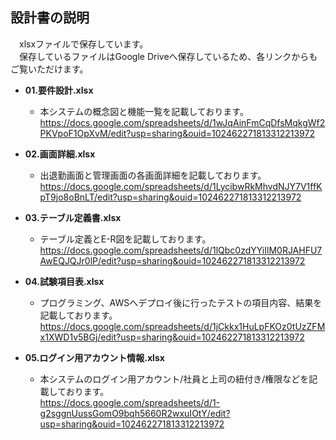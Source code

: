 ## 設計書の説明
　xlsxファイルで保存しています。<br>
　保存しているファイルはGoogle Driveへ保存しているため、各リンクからもご覧いただけます。

- **01.要件設計.xlsx**
    - 本システムの概念図と機能一覧を記載しております。<br>
    https://docs.google.com/spreadsheets/d/1wJqAinFmCqDfsMqkgWf2PKVpoF1OpXvM/edit?usp=sharing&ouid=102462271813312213972

- **02.画面詳細.xlsx**
    - 出退勤画面と管理画面の各画面詳細を記載しております。<br>
    https://docs.google.com/spreadsheets/d/1LycibwRkMhvdNJY7V1ffKpT9jo8oBnLT/edit?usp=sharing&ouid=102462271813312213972

- **03.テーブル定義書.xlsx**
    - テーブル定義とE-R図を記載しております。<br>
    https://docs.google.com/spreadsheets/d/1lQbc0zdYYiIlM0RJAHFU7AwEQJQJr0lP/edit?usp=sharing&ouid=102462271813312213972

- **04.試験項目表.xlsx**
    - プログラミング、AWSへデプロイ後に行ったテストの項目内容、結果を記載しております。<br>
    https://docs.google.com/spreadsheets/d/1jCkkx1HuLpFKOz0tUzZFMx1XWD1v5BGj/edit?usp=sharing&ouid=102462271813312213972

- **05.ログイン用アカウント情報.xlsx**
    - 本システムのログイン用アカウント/社員と上司の紐付き/権限などを記載しております。<br>
    https://docs.google.com/spreadsheets/d/1-g2sggnUussGomO9bqh5660R2wxuIOtY/edit?usp=sharing&ouid=102462271813312213972